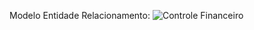 Modelo Entidade Relacionamento:
![Controle Financeiro](https://user-images.githubusercontent.com/43837170/179073956-abd42e06-9db9-4242-b8c2-6548cf1fd53c.png)
